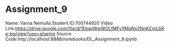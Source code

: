 # Assignment_9
Name: Varna Nemulla
Student ID:700744920
Video Link:https://drive.google.com/file/d/1EkqoWwWOLfMFy1lMqNy2NnKCmLbRe-bg/view?usp=sharing
Source Code:http://localhost:8888/notebooks/DL_Assignment_9.ipynb
